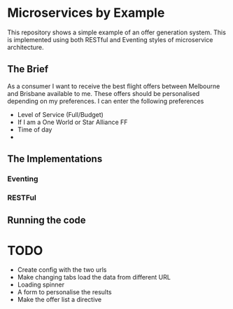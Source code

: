 Microservices by Example
========================

This repository shows a simple example of an offer generation system. This is implemented using both RESTful and Eventing styles of microservice architecture.

## The Brief

As a consumer I want to receive the best flight offers between Melbourne and Brisbane available to me. These offers should be personalised depending on my preferences. I can enter the following preferences

 - Level of Service (Full/Budget)
 - If I am a One World or Star Alliance FF
 - Time of day
 - 

## The Implementations

### Eventing

### RESTFul

## Running the code

# TODO
- Create config with the two urls
- Make changing tabs load the data from different URL
- Loading spinner
- A form to personalise the results
- Make the offer list a directive
